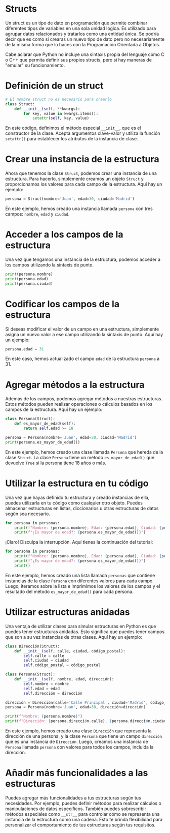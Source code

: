 # **Structs**

Un struct es un tipo de dato en programación que permite combinar diferentes tipos de variables en una sola unidad lógica. Es utilizado para agrupar datos relacionados y tratarlos como una entidad única. Se podría decir que es como si crearas un nuevo tipo de dato pero no necesariamente de la misma forma que lo haces con la Programación Orientada a Objetos.

Cabe aclarar que Python no incluye una sintaxis propia del lenguaje como C o C++ que permita definir sus propios structs, pero si hay maneras de "emular" su funcionamiento.

# **Definición de un struct**

```python
# El nombre struct no es necesario para crearlo
class Struct:
    def __init__(self, **kwargs):
        for key, value in kwargs.items():
            setattr(self, key, value)
```

En este código, definimos el método especial `__init__`, que es el constructor de la clase. Acepta argumentos clave-valor y utiliza la función `setattr()` para establecer los atributos de la instancia de clase.

# **Crear una instancia de la estructura**
Ahora que tenemos la clase `Struct`, podemos crear una instancia de una estructura. Para hacerlo, simplemente creamos un objeto `Struct` y proporcionamos los valores para cada campo de la estructura. Aquí hay un ejemplo:

```python
persona = Struct(nombre='Juan', edad=30, ciudad='Madrid')
```

En este ejemplo, hemos creado una instancia llamada `persona` con tres campos: `nombre`, `edad` y `ciudad`.

# **Acceder a los campos de la estructura**
Una vez que tengamos una instancia de la estructura, podemos acceder a los campos utilizando la sintaxis de punto.

```python
print(persona.nombre)
print(persona.edad)
print(persona.ciudad)
```

# **Codificar los campos de la estructura**
Si deseas modificar el valor de un campo en una estructura, simplemente asigna un nuevo valor a ese campo utilizando la sintaxis de punto. Aquí hay un ejemplo:

```python
persona.edad = 31
```

En este caso, hemos actualizado el campo `edad` de la estructura `persona` a 31.

# **Agregar métodos a la estructura**
Además de los campos, podemos agregar métodos a nuestras estructuras. Estos métodos pueden realizar operaciones o cálculos basados en los campos de la estructura. Aquí hay un ejemplo:

```python
class Persona(Struct):
    def es_mayor_de_edad(self):
        return self.edad >= 18

persona = Persona(nombre='Juan', edad=30, ciudad='Madrid')
print(persona.es_mayor_de_edad())
```

En este ejemplo, hemos creado una clase llamada `Persona` que hereda de la clase `Struct`. La clase `Persona` tiene un método `es_mayor_de_edad()` que devuelve `True` si la persona tiene 18 años o más.

# **Utilizar la estructura en tu código**
Una vez que hayas definido tu estructura y creado instancias de ella, puedes utilizarla en tu código como cualquier otro objeto. Puedes almacenar estructuras en listas, diccionarios u otras estructuras de datos según sea necesario.

```python
for persona in personas:
    print(f"Nombre: {persona.nombre}, Edad: {persona.edad}, Ciudad: {persona.ciudad}")
    print(f"¿Es mayor de edad?: {persona.es_mayor_de_edad()}")
```

¡Claro! Disculpa la interrupción. Aquí tienes la continuación del tutorial:

```python
for persona in personas:
    print(f"Nombre: {persona.nombre}, Edad: {persona.edad}, Ciudad: {persona.ciudad}")
    print(f"¿Es mayor de edad?: {persona.es_mayor_de_edad()}")
    print()
```

En este ejemplo, hemos creado una lista llamada `personas` que contiene instancias de la clase `Persona` con diferentes valores para cada campo. Luego, iteramos sobre la lista e imprimimos los valores de los campos y el resultado del método `es_mayor_de_edad()` para cada persona.

# **Utilizar estructuras anidadas**
Una ventaja de utilizar clases para simular estructuras en Python es que puedes tener estructuras anidadas. Esto significa que puedes tener campos que son a su vez instancias de otras clases. Aquí hay un ejemplo:

```python
class Dirección(Struct):
    def __init__(self, calle, ciudad, código_postal):
        self.calle = calle
        self.ciudad = ciudad
        self.código_postal = código_postal

class Persona(Struct):
    def __init__(self, nombre, edad, dirección):
        self.nombre = nombre
        self.edad = edad
        self.dirección = dirección

dirección = Dirección(calle='Calle Principal', ciudad='Madrid', código_postal='28001')
persona = Persona(nombre='Juan', edad=30, dirección=dirección)

print(f"Nombre: {persona.nombre}")
print(f"Dirección: {persona.dirección.calle}, {persona.dirección.ciudad}, {persona.dirección.código_postal}")
```

En este ejemplo, hemos creado una clase `Dirección` que representa la dirección de una persona, y la clase `Persona` que tiene un campo `dirección` que es una instancia de `Dirección`. Luego, creamos una instancia de `Persona` llamada `persona` con valores para todos los campos, incluida la dirección.

# **Añadir más funcionalidades a las estructuras**
Puedes agregar más funcionalidades a tus estructuras según tus necesidades. Por ejemplo, puedes definir métodos para realizar cálculos o manipulaciones de datos específicos. También puedes sobrescribir métodos especiales como `__str__` para controlar cómo se representa una instancia de la estructura como una cadena. Esto te brinda flexibilidad para personalizar el comportamiento de tus estructuras según tus requisitos.

